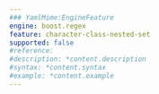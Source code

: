 ```yaml
---
### YamlMime:EngineFeature
engine: boost.regex
feature: character-class-nested-set
supported: false
#reference: 
#description: *content.description
#syntax: *content.syntax
#example: *content.example
---
```

